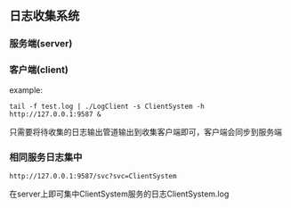 ## 日志收集系统

### 服务端(server)

### 客户端(client)

example:

`tail -f test.log | ./LogClient -s ClientSystem -h http://127.0.0.1:9587 &`

只需要将待收集的日志输出管道输出到收集客户端即可，客户端会同步到服务端

### 相同服务日志集中

`http://127.0.0.1:9587/svc?svc=ClientSystem`

在server上即可集中ClientSystem服务的日志ClientSystem.log

